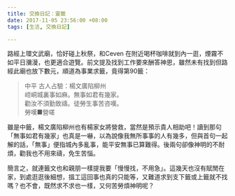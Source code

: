 ```yaml
---
title: 交換日記：靈籤
date: 2017-11-05 23:56:00 +08:00
tags: [生活, 交換日記]

---
```


  
  
  
路經上環文武廟，恰好碰上秋祭，和Ceven 在附近喝杯咖啡就到內一逛，煙霧不如平日瀰漫，也更適合遊覽。前文提及找到工作要來酬答神恩，雖然未有找到但路經此廟也放下數元，順道為事業求籤，竟得第90籤：  

> 中平 古人占驗：楊文廣陷柳州  
> 崆峒城裏事如麻。無事如君有幾家。  
> 勸汝不須勤致禱。徒勞生事苦咨嘆。  
> 勞嘆■營嗟

雖是中籤，楊文廣陷柳州也有楊家女將營救，當然是預示貴人相助吧！讀到那句「無事如君有幾家」也真是一嚇，以為說像我無所事事的人有幾多，但與首句一起解的話，「無事」便指城內多亂事，能平安無事已算難得。後兩句卻像神明的不耐煩，勸我也不用來禱，免生苦惱。  
  
簡言之，就連籤文也和親朋一樣提我要「慢慢找，不用急」。這幾天也沒有賦閒在家，到處逛逛後細想，搵工這回事也真的只能等，又難道求到支下籤或上籤就不找嗎？也不會，既然求不求也一樣，又何苦勞煩神明呢？  
  
  
